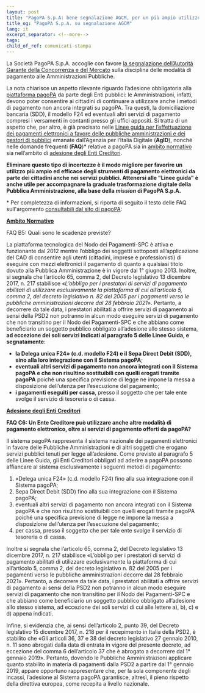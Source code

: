 ```yaml
---
layout: post
title: "PagoPA S.p.A: bene segnalazione AGCM, per un più ampio utilizzo dei pagamenti elettronici eliminare le incertezze"
title_og: "PagoPA S.p.A. su segnalazione AGCM"
lang: it
excerpt_separator: <!--more-->
tags: 
child_of_ref: comunicati-stampa
---
```


La Società PagoPA S.p.A. accoglie con favore [la segnalazione dell’Autorità Garante della Concorrenza e del Mercato](https://www.agcm.it/media/dettaglio?id=3ecacfce-1a6b-4a38-9b36-9b959751f6b6) sulla disciplina delle modalità di pagamento alle Amministrazioni Pubbliche. 
<!--more-->

La nota chiarisce un aspetto rilevante riguardo l’adesione obbligatoria alla [piattaforma pagoPA](https://www.pagopa.gov.it/) da parte degli Enti pubblici: le Amministrazioni, infatti, devono poter consentire ai cittadini di continuare a utilizzare anche i metodi di pagamento non ancora integrati su pagoPA. Tra questi, la domiciliazione bancaria (SDD), il modello F24 ed eventuali altri servizi di pagamento  compresi i versamenti in contanti presso gli uffici appositi. Si tratta di un aspetto che, per altro, è già precisato nelle [Linee guida per l’effettuazione dei pagamenti elettronici a favore delle pubbliche amministrazioni e dei gestori di pubblici](https://www.gazzettaufficiale.it/eli/id/2018/07/03/18A04494/sg) emanate dall’Agenzia per l’Italia Digitale (**AgID**), nonché nelle domande frequenti (**FAQ**)* relative a pagoPA sia in [ambito normativo](https://docs.italia.it/italia/pagopa/pagopa-docs-faq/it/stabile/_docs/FAQ_sezioneB.html) sia nell’ambito di [adesione degli Enti Creditori](https://docs.italia.it/italia/pagopa/pagopa-docs-faq/it/stabile/_docs/FAQ_sezioneC.html).
	 
**Eliminare questo tipo di incertezze è il modo migliore per favorire un utilizzo più ampio ed efficace degli strumenti di pagamento elettronici da parte dei cittadini anche nei servizi pubblici. Attenersi alle "Linee guida" è anche utile per accompagnare la graduale trasformazione digitale della Pubblica Amministrazione, alla base della _mission_ di PagoPA S.p.A.**

&#42; Per completezza di informazioni, si riporta di seguito il testo delle FAQ sull'argomento [consultabili dal sito di pagoPA](https://docs.italia.it/italia/pagopa/pagopa-docs-faq/it/stabile/index.html):

**[Ambito Normativo](https://docs.italia.it/italia/pagopa/pagopa-docs-faq/it/stabile/_docs/FAQ_sezioneB.html)**

FAQ B5: Quali sono le scadenze previste?

La piattaforma tecnologica del Nodo dei Pagamenti-SPC è attiva e funzionante dal 2012 mentre l’obbligo dei soggetti sottoposti all’applicazione del CAD di consentire agli utenti (cittadini, imprese e professionisti) di eseguire con mezzi elettronici il pagamento di quanto a qualsiasi titolo dovuto alla Pubblica Amministrazione è in vigore dal 1° giugno 2013. Inoltre, si segnala che l’articolo 65, comma 2, del Decreto legislativo 13 dicembre 2017, n. 217 stabilisce «_L’obbligo per i prestatori di servizi di pagamento abilitati di utilizzare esclusivamente la piattaforma di cui all’articolo 5, comma 2, del decreto legislativo n. 82 del 2005 per i pagamenti verso le pubbliche amministrazioni decorre dal 28 febbraio 2021_». Pertanto, a decorrere da tale data, i prestatori abilitati a offrire servizi di pagamento ai sensi della PSD2 non potranno in alcun modo eseguire servizi di pagamento che non transitino per il Nodo dei Pagamenti-SPC e che abbiano come beneficiario un soggetto pubblico obbligato all’adesione allo stesso sistema, **ad eccezione dei soli servizi indicati al paragrafo 5 delle Linee Guida, e segnatamente**:
- **la Delega unica F24» (c.d. modello F24) e il Sepa Direct Debit (SDD), sino alla loro integrazione con il Sistema pagoPA**;
- **eventuali altri servizi di pagamento non ancora integrati con il Sistema pagoPA e che non risultino sostituibili con quelli erogati tramite pagoPA** poiché una specifica previsione di legge ne impone la messa a disposizione dell’utenza per l’esecuzione del pagamento;
- **i pagamenti eseguiti per cassa**, presso il soggetto che per tale ente svolge il servizio di tesoreria o di cassa.

**[Adesione degli Enti Creditori](https://docs.italia.it/italia/pagopa/pagopa-docs-faq/it/stabile/_docs/FAQ_sezioneC.html?highlight=sdd)**

**FAQ C6: Un Ente Creditore può utilizzare anche altre modalità di pagamento elettronico, oltre ai servizi di pagamento offerti da pagoPA?**

Il sistema pagoPA rappresenta il sistema nazionale dei pagamenti elettronici in favore delle Pubbliche Amministrazioni e di altri soggetti che erogano servizi pubblici tenuti per legge all’adesione. Come previsto al paragrafo 5 delle Linee Guida, gli Enti Creditori obbligati ad aderire a pagoPA possono affiancare al sistema esclusivamente i seguenti metodi di pagamento:


1. «Delega unica F24» (c.d. modello F24) fino alla sua integrazione con il Sistema pagoPA;
2. Sepa Direct Debit (SDD) fino alla sua integrazione con il Sistema pagoPA;
3. eventuali altri servizi di pagamento non ancora integrati con il Sistema pagoPA e che non risultino sostituibili con quelli erogati tramite pagoPA poiché una specifica previsione di legge ne impone la messa a disposizione dell’utenza per l’esecuzione del pagamento;
4. per cassa, presso il soggetto che per tale ente svolge il servizio di tesoreria o di cassa.

Inoltre si segnala che l’articolo 65, comma 2, del Decreto legislativo 13 dicembre 2017, n. 217 stabilisce «L’obbligo per i prestatori di servizi di pagamento abilitati di utilizzare esclusivamente la piattaforma di cui all’articolo 5, comma 2, del decreto legislativo n. 82 del 2005 per i pagamenti verso le pubbliche amministrazioni decorre dal 28 febbraio 2021». Pertanto, a decorrere da tale data, i prestatori abilitati a offrire servizi di pagamento ai sensi della PSD2 non potranno in alcun modo eseguire servizi di pagamento che non transitino per il Nodo dei Pagamenti-SPC e che abbiano come beneficiario un soggetto pubblico obbligato all’adesione allo stesso sistema, ad eccezione dei soli servizi di cui alle lettere a), b), c) e d) appena indicati.

Infine, si evidenzia che, ai sensi dell’articolo 2, punto 39, del Decreto legislativo 15 dicembre 2017, n. 218 per il recepimento in Italia della PSD2, è stabilito che «Gli articoli 36, 37 e 38 del decreto legislativo 27 gennaio 2010, n. 11 sono abrogati dalla data di entrata in vigore del presente decreto, ad eccezione del comma 6 dell’articolo 37 che è abrogato a decorrere dal 1° gennaio 2019». Pertanto, dovendo le Pubbliche Amministrazioni applicare quanto stabilito in materia di pagamenti dalla PSD2 a partire dal 1° gennaio 2019, appare opportuno rappresentare che, per la sola componente degli incassi, l’adesione al Sistema pagoPA garantisce, altresì, il pieno rispetto della direttiva europea, come recepita a livello nazionale.


